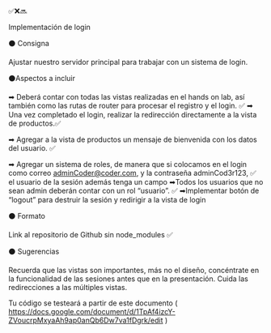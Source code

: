 ✅❌🔜 

Implementación de login

⚫ Consigna

  Ajustar nuestro servidor principal para trabajar con un sistema de login.

⚫Aspectos a incluir

  ➡ Deberá contar con todas las vistas realizadas en el hands on lab, así también como las rutas de router para procesar el registro y el login. ✅
  ➡ Una vez completado el login, realizar la redirección directamente a la vista de productos.✅

  ➡ Agregar a la vista de productos un mensaje de bienvenida con los datos del usuario. ✅

  ➡ Agregar un sistema de roles, de manera que si colocamos en el login como correo adminCoder@coder.com, y la contraseña adminCod3r123, ✅ el usuario de la sesión además tenga un campo 
  ➡Todos los usuarios que no sean admin deberán contar con un rol “usuario”. ✅
  ➡Implementar botón de “logout” para destruir la sesión y redirigir a la vista de login

⚫ Formato

  Link al repositorio de Github sin node_modules ✅

⚫ Sugerencias

  Recuerda que las vistas son importantes, más no el diseño, concéntrate en la funcionalidad de las sesiones antes que en la presentación.
  Cuida las redirecciones a las múltiples vistas.

   Tu código se testeará a partir de este documento ( https://docs.google.com/document/d/1TpAf4izcY-ZVoucrpMxyaAh9ap0anQb6Dw7va1fDgrk/edit )